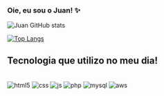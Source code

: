 ### Oie, eu sou o Juan! ✨

![Juan GitHub stats](https://github-readme-stats.vercel.app/api?username=juaduarte&show_icons=true&theme=dracula)

[![Top Langs](https://github-readme-stats.vercel.app/api/top-langs/?username=juaduarte&layout=compact)](https://github.com/anuraghazra/github-readme-stats)

## Tecnologia que utilizo no meu dia!

<div style="display: inline_block"><br/>
  <img align="center" alt="html5" src="https://img.shields.io/badge/HTML-239120?style=for-the-badge&logo=html5&logoColor=white"  />
  <img align="center" alt="css" src="https://img.shields.io/badge/CSS-239120?&style=for-the-badge&logo=css3&logoColor=white"  />
  <img align="center" alt="js" src="https://img.shields.io/badge/JavaScript-F7DF1E?style=for-the-badge&logo=javascript&logoColor=black"  />
  <img align="center" alt="php" src="https://img.shields.io/badge/PHP-777BB4?style=for-the-badge&logo=php&logoColor=white"  />
  <img align="center" alt="mysql" src="https://img.shields.io/badge/MySQL-00000F?style=for-the-badge&logo=mysql&logoColor=white"  />
  <img align="center" alt="aws" src="https://img.shields.io/badge/Amazon_AWS-232F3E?style=for-the-badge&logo=amazon-aws&logoColor=white"  />
  </div>
